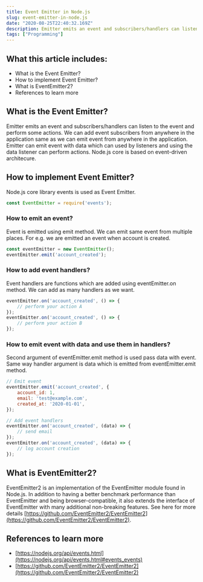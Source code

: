 ```yaml
---
title: Event Emitter in Node.js
slug: event-emitter-in-node.js
date: "2020-08-25T22:40:32.169Z"
description: Emitter emits an event and subscribers/handlers can listen to the event and perform some actions. We can add event subscribers from anywhere in the application same as we can emit event from anywhere in the application.
tags: ["Programming"]
---
```


## What this article includes:

- What is the Event Emitter?
- How to implement Event Emitter?
- What is EventEmitter2?
- References to learn more

## What is the Event Emitter?

Emitter emits an event and subscribers/handlers can listen to the event and perform some actions. We can add event subscribers from anywhere in the application same as we can emit event from anywhere in the application. Emitter can emit event with data which can used by listeners and using the data listener can perform actions. Node.js core is based on event-driven architecure.

## How to implement Event Emitter?

Node.js core library events is used as Event Emitter.

```js
const EventEmitter = require('events');
```

### How to emit an event?

Event is emitted using emit method. We can emit same event from multiple places. For e.g. we are emitted an event when account is created.

```js
const eventEmitter = new EventEmitter();
eventEmitter.emit('account_created');
```

### How to add event handlers?

Event handlers are functions which are added using eventEmitter.on method. We can add as many handlers as we want.

```js
eventEmitter.on('account_created', () => {
    // perform your action A
});
eventEmitter.on('account_created', () => {
    // perform your action B
});
```

### How to emit event with data and use them in handlers?

Second argument of eventEmitter.emit method is used pass data with event. Same way handler argument is data which is emitted from eventEmitter.emit method.

```js
// Emit event
eventEmitter.emit('account_created', {
    account_id: 1,
    email: 'test@example.com',
    created_at: '2020-01-01',
});

// Add event handlers
eventEmitter.on('account_created', (data) => {
    // send email
});
eventEmitter.on('account_created', (data) => {
    // log account creation
});
```

## What is EventEmitter2?

EventEmitter2 is an implementation of the EventEmitter module found in Node.js. In addition to having a better benchmark performance than EventEmitter and being browser-compatible, it also extends the interface of EventEmitter with many additional non-breaking features. See here for more details [https://github.com/EventEmitter2/EventEmitter2](https://github.com/EventEmitter2/EventEmitter2).

## References to learn more

- [https://nodejs.org/api/events.html](https://nodejs.org/api/events.html#events_events)
- [https://github.com/EventEmitter2/EventEmitter2](https://github.com/EventEmitter2/EventEmitter2)


